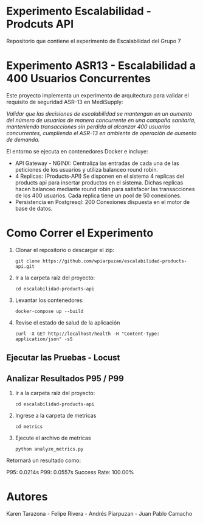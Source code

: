 
# Experimento Escalabilidad - Prodcuts API

Repositorio que contiene el experimento de Escalabilidad del Grupo 7

# Experimento ASR13 - Escalabilidad a 400 Usuarios Concurrentes

Este proyecto implementa un experimento de arquitectura para validar el requisito de seguridad ASR-13 en MediSupply:

*Validar que las decisiones de escalabilidad se mantengan en un aumento del número de usuarios de manera concurrente en una campaña sanitaria, manteniendo transacciones sin perdida al alcanzar 400 usuarios concurrentes, cumpliendo el ASR-13 en ambiente de operación de aumento de demanda.*

El entorno se ejecuta en contenedores Docker e incluye:

* API Gateway - NGINX: Centraliza las entradas de cada una de las peticiones de los usuarios y utiliza balanceo round robin.
* 4 Replicas: (Products-API) Se disponen en el sistema 4 replicas del products api para insertar productos en el sistema. Dichas replicas hacen balanceo mediante round robin para satisfacer las transacciones de los 400 usuarios. Cada replica tiene un pool de 50 conexiones.
* Persistencia en Postgresql: 200 Conexiones dispuesta en el motor de base de datos. 

# Como Correr el Experimento

1. Clonar el repositorio o descargar el zip:
   
   ```git clone https://github.com/wpiarpuzan/escalabilidad-products-api.git```
3. Ir a la carpeta raíz del proyecto:
   
   ```cd escalabilidad-products-api```
4. Levantar los contenedores:

   ```docker-compose up --build```
5. Revise el estado de salud de la aplicación

   ```curl -X GET http://localhost/health -H "Content-Type: application/json" -sS```

## Ejecutar las Pruebas - Locust

## Analizar Resultados P95 / P99
1. Ir a la carpeta raíz del proyecto:

   ```cd escalabilidad-products-api```
2. Ingrese a la carpeta de metricas

   ```cd metrics```
3. Ejecute el archivo de metricas

   ```python analyze_metrics.py```

Retornará un resultado como:

   P95: 0.0214s
   P99: 0.0557s
   Success Rate: 100.00%

# Autores
Karen Tarazona - Felipe Rivera - Andrés Piarpuzan - Juan Pablo Camacho
